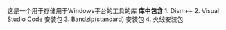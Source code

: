 这是一个用于存储用于Windows平台的工具的库
**库中包含**
	1. Dism++
 	2. Visual Studio Code 安装包
  	3. Bandzip(standard) 安装包
   	4. 火绒安装包
